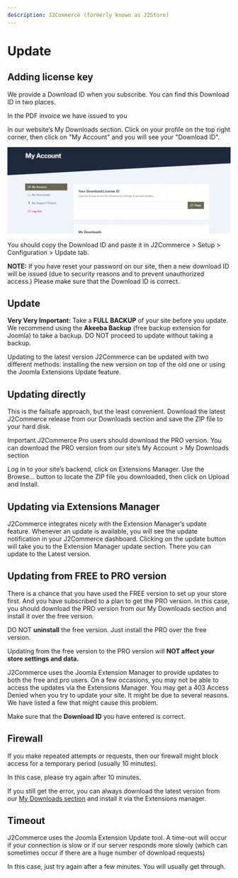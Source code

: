 ```yaml
---
description: J2Commerce (formerly known as J2Store)
---
```


# Update

## Adding license key <a href="#adding-license-key" id="adding-license-key"></a>

We provide a Download ID when you subscribe. You can find this Download ID in two places.

In the PDF invoice we have issued to you

In our website’s My Downloads section. Click on your profile on the top right corner, then click on "My Account" and you will see your "Download ID".

![Download Id](<../../assets/download id.webp>)

You should copy the Download ID and paste it in J2Commerce > Setup > Configuration > Update tab.

**NOTE:** If you have reset your password on our site, then a new download ID will be issued (due to security reasons and to prevent unauthorized access.) Please make sure that the Download ID is correct.

## Update <a href="#update" id="update"></a>

**Very Very Important:** Take a **FULL BACKUP** of your site before you update. We recommend using the **Akeeba Backup** (free backup extension for Joomla) to take a backup. DO NOT proceed to update without taking a backup.

Updating to the latest version J2Commerce can be updated with two different methods: installing the new version on top of the old one or using the Joomla Extensions Update feature.

## Updating directly <a href="#updating-directly" id="updating-directly"></a>

This is the failsafe approach, but the least convenient. Download the latest J2Commerce release from our Downloads section and save the ZIP file to your hard disk.

Important J2Commerce Pro users should download the PRO version. You can download the PRO version from our site’s My Account > My Downloads section

Log in to your site’s backend, click on Extensions Manager. Use the Browse… button to locate the ZIP file you downloaded, then click on Upload and Install.

## Updating via Extensions Manager <a href="#updating-via-extensions-manager" id="updating-via-extensions-manager"></a>

J2Commerce integrates nicely with the Extension Manager’s update feature. Whenever an update is available, you will see the update notification in your J2Commerce dashboard. Clicking on the update button will take you to the Extension Manager update section. There you can update to the Latest version.

## Updating from FREE to PRO version <a href="#updating-from-free-to-pro-version" id="updating-from-free-to-pro-version"></a>

There is a chance that you have used the FREE version to set up your store first. And you have subscribed to a plan to get the PRO version. In this case, you should download the PRO version from our My Downloads section and install it over the free version.

DO NOT **uninstall** the free version. Just install the PRO over the free version.

Updating from the free version to the PRO version will **NOT affect your store settings and data.**

J2Commerce uses the Joomla Extension Manager to provide updates to both the free and pro users. On a few occasions, you may not be able to access the updates via the Extensions Manager. You may get a 403 Access Denied when you try to update your site. It might be due to several reasons. We have listed a few that might cause this problem.

Make sure that the **Download ID** you have entered is correct.

## Firewall <a href="#firewall" id="firewall"></a>

If you make repeated attempts or requests, then our firewall might block access for a temporary period (usually 10 minutes).

In this case, please try again after 10 minutes.

If you still get the error, you can always download the latest version from our [My Downloads section](https://www.j2commerce.com/my-account) and install it via the Extensions manager.

## Timeout <a href="#timeout" id="timeout"></a>

J2Commerce uses the Joomla Extension Update tool. A time-out will occur if your connection is slow or if our server responds more slowly (which can sometimes occur if there are a huge number of download requests)

In this case, just try again after a few minutes. You will usually get through.
